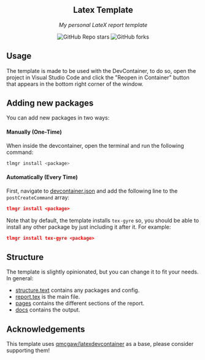 <div align="center">

## Latex Template

_My personal LateX report template_

</div>

<div align="center">

![GitHub Repo stars](https://img.shields.io/github/stars/1Solon/AS2-AES-Encryption?style=for-the-badge)
![GitHub forks](https://img.shields.io/github/forks/1Solon/AS2-AES-Encryption?style=for-the-badge)

</div>

## Usage

The template is made to be used with the DevContainer, to do so, open the project in Visual Studio Code and click the "Reopen in Container" button that appears in the bottom right corner of the window.

## Adding new packages

You can add new packages in two ways:

#### Manually (One-Time)

When inside the devcontainer, open the terminal and run the following command:

```bash
tlmgr install <package>
```

#### Automatically (Every Time)

First, navigate to [devcontainer.json](.devcontainer/devcontainer.json) and add the following line to the `postCreateCommand` array:

```json
tlmgr install <package>
```

Note that by default, the template installs `tex-gyre` so, you should be able to install any other package by just including it after it. For example:

```json
tlmgr install tex-gyre <package>
```

## Structure

The template is slightly opinionated, but you can change it to fit your needs. In general:

* [structure.text](./structure.tex) contains any packages and config.
* [report.tex](./report.tex) is the main file.
* [pages](./pages/) contains the different sections of the report.
* [docs](./docs/) contains the output.

## Acknowledgements

This template uses [qmcgaw/latexdevcontainer](https://hub.docker.com/r/qmcgaw/latexdevcontainer/) as a base, please consider supporting them!